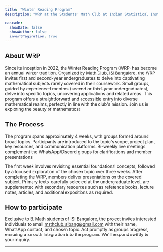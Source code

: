 ```yaml
---
title: "Winter Reading Program"
description: "WRP at the Students' Math Club at Indian Statistical Institute, Bangalore."

cascade:
  showDate: false
  showAuthor: false
  invertPagination: true
---
```


## About WRP

Since its inception in 2022, the Winter Reading Program (WRP) has become an annual winter tradition. Organized by [Math Club, ISI Bangalore](/), the WRP invites first and second-year undergraduates to delve into captivating mathematical subjects rarely covered in their coursework. Small groups, guided by experienced mentors (second or third-year undergraduates), delve into specific topics, uncovering applications and related areas. This program offers a straightforward and accessible entry into diverse mathematical realms, perfectly in line with the club's mission. Join us in exploring the beauty of mathematics!

## The Process

The program spans approximately 4 weeks, with groups formed around broad topics. Participants are introduced to the topic's scope, project plan, key resources, and communication platforms. Bi-weekly live meetings complement the WhatsApp/Discord groups for clarifications and member presentations.

The first week involves revisiting essential foundational concepts, followed by a focused exploration of the chosen topic over three weeks. After completing the WRP, members deliver presentations on the covered subject. Primary texts, carefully selected at the undergraduate level, are supplemented with secondary resources such as reference books, lecture notes, articles, and additional expositions as required.

## How to participate

Exclusive to B. Math students of ISI Bangalore, the project invites interested individuals to email <mathclub.isibang@gmail.com> with their name, WhatsApp contact, and chosen topic. Act promptly as groups progress, ensuring a smooth integration into the program. We'll respond swiftly to your inquiry.

---
